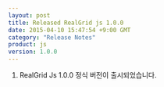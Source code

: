 ```yaml
---
layout: post
title: Released RealGrid js 1.0.0
date: 2015-04-10 15:47:54 +9:00 GMT
category: "Release Notes"
product: js
version: 1.0.0
---
```


1. RealGrid Js 1.0.0 정식 버전이 출시되었습니다.
